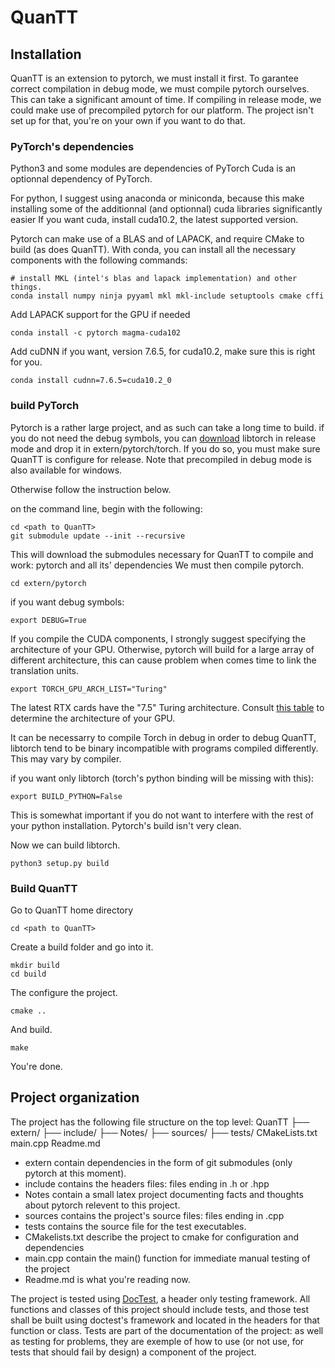 # QuanTT

## Installation

QuanTT is an extension to pytorch, we must install it first.
To garantee correct compilation in debug mode, we must compile pytorch ourselves. This can take a significant amount of time.
If compiling in release mode, we could make use of precompiled pytorch for our platform. The project isn't set up for that, you're on your own if you want to do that.

### PyTorch's dependencies
Python3 and some modules are dependencies of PyTorch
Cuda is an optionnal dependency of PyTorch.

For python, I suggest using anaconda or miniconda, because this make installing some of the additionnal (and optionnal) cuda libraries significantly easier
If you want cuda, install cuda10.2, the latest supported version.

Pytorch can make use of a BLAS and of LAPACK, and require CMake to build (as does QuanTT).
With conda, you can install all the necessary components with the following commands:
	
	# install MKL (intel's blas and lapack implementation) and other things.
	conda install numpy ninja pyyaml mkl mkl-include setuptools cmake cffi
Add LAPACK support for the GPU if needed

	conda install -c pytorch magma-cuda102
Add cuDNN if you want, version 7.6.5, for cuda10.2, make sure this is right for you.

	conda install cudnn=7.6.5=cuda10.2_0


### build PyTorch
Pytorch is a rather large project, and as such can take a long time to build.
if you do not need the debug symbols, you can [download](https://pytorch.org/get-started/locally/) libtorch in release mode and drop it in extern/pytorch/torch.
If you do so, you must make sure QuanTT is configure for release. 
Note that precompiled in debug mode is also available for windows.

Otherwise follow the instruction below.

on the command line, begin with the following:

	cd <path to QuanTT>
	git submodule update --init --recursive

This will download the submodules necessary for QuanTT to compile and work: pytorch and all its' dependencies
We must then compile pytorch.

	cd extern/pytorch

if you want debug symbols:

	export DEBUG=True
	
If you compile the CUDA components, I strongly suggest specifying the architecture of your GPU. 
Otherwise, pytorch will build for a large array of different architecture, this can cause problem when comes time to link the translation units.
	
	export TORCH_GPU_ARCH_LIST="Turing"

The latest RTX cards have the "7.5" Turing architecture. Consult [this table](https://en.wikipedia.org/wiki/CUDA#GPUs_supported) to determine the architecture of your GPU.

It can be necessarry to compile Torch in debug in order to debug QuanTT, libtorch tend to be binary incompatible with programs compiled differently.
This may vary by compiler.

if you want only libtorch (torch's python binding will be missing with this):

	export BUILD_PYTHON=False

This is somewhat important if you do not want to interfere with the rest of your python installation. Pytorch's build isn't very clean.

Now we can build libtorch.

	python3 setup.py build 

### Build QuanTT

Go to QuanTT home directory

	cd <path to QuanTT>

Create a build folder and go into it.

	mkdir build
	cd build

The configure the project.
	
	cmake ..
	
And build.

	make
	
You're done.

## Project organization
The project has the following file structure on the top level:
	QuanTT
	├── extern/
	├── include/
	├── Notes/
	├── sources/
	├── tests/
	CMakeLists.txt
	main.cpp
	Readme.md

- extern contain dependencies in the form of git submodules (only pytorch at this moment).
- include contains the headers files: files ending in .h or .hpp
- Notes contain a small latex project documenting facts and thoughts about pytorch relevent to this project.
- sources contains the project's source files: files ending in .cpp
- tests contains the source file for the test executables.
- CMakelists.txt describe the project to cmake for configuration and dependencies
- main.cpp contain the main() function for immediate manual testing of the project
- Readme.md is what you're reading now.

The project is tested using [DocTest](https://github.com/onqtam/doctest), a header only testing framework.
All functions and classes of this project should include tests, and those test shall be built using doctest's framework and located in the headers for that function or class.
Tests are part of the documentation of the project: as well as testing for problems, they are exemple of how to use (or not use, for tests that should fail by design) a component of the project.
